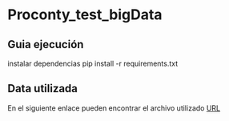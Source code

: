 # Proconty_test_bigData

## Guia ejecución
instalar dependencias pip install -r requirements.txt

## Data utilizada
En el siguiente enlace pueden encontrar el archivo utilizado
[URL](https://www.kaggle.com/datasets/mlg-ulb/creditcardfraud?resource=download)

